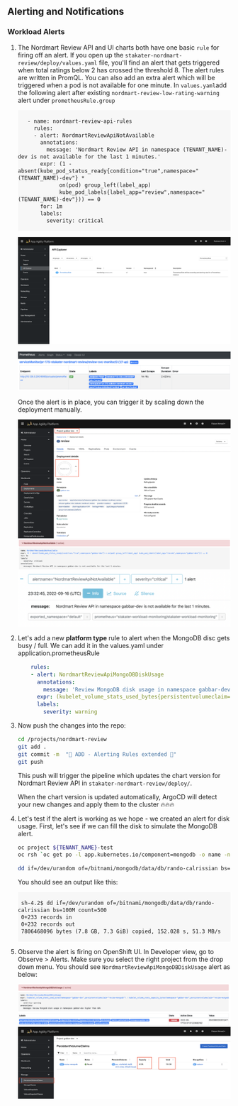 ## Alerting and Notifications

### Workload Alerts

1. The Nordmart Review API and UI charts both have one basic `rule` for firing off an alert. If you open up the `stakater-nordmart-review/deploy/values.yaml` file, you'll find an alert that gets triggered when total ratings below 2 has crossed the threshold 8. The alert rules are written in PromQL. You can also add an extra alert which will be triggered when a pod is not available for one minute. In `values.yaml`add the following alert after existing `nordmart-review-low-rating-warning` alert under `prometheusRule.group`

    <div class="highlight" style="background: #f7f7f7">
    <pre><code class="language-yaml">
      - name: nordmart-review-api-rules
        rules:
        - alert: NordmartReviewApiNotAvailable
          annotations:
            message: 'Nordmart Review API in namespace (TENANT_NAME)-dev is not available for the last 1 minutes.'
          expr: (1 - absent(kube_pod_status_ready{condition="true",namespace="(TENANT_NAME)-dev"} * 
                on(pod) group_left(label_app) 
                kube_pod_labels{label_app="review",namespace="(TENANT_NAME)-dev"})) == 0
          for: 1m
          labels:
            severity: critical
    </code></pre></div>

    ![prometheus-rule](./images/review-prometheus-rule.png)

    ![review-service-monitor-state-up](./images/review-service-monitor-state-up.png)



   Once the alert is in place, you can trigger it by scaling down the deployment manually.



   ![prometheus-rule](./images/deployment-scale-down.png)
   ![prometheus-rule](./images/prometheus-alert-triggered.png)
   ![prometheus-rule](./images/alertmanager-alert-triggered.png)

2. Let's add a new **platform type** rule to alert when the MongoDB disc gets busy / full. We can add it in the values.yaml under application.prometheusRule

    ```yaml
        rules:
        - alert: NordmartReviewApiMongoDBDiskUsage
          annotations:
            message: 'Review MongoDB disk usage in namespace gabbar-dev higher than 80%'
          expr: (kubelet_volume_stats_used_bytes{persistentvolumeclaim="review-mongodb",namespace="<TENANT_NAME>-dev"} / kubelet_volume_stats_capacity_bytes{persistentvolumeclaim="review-mongodb",namespace="<TENANT_NAME>-dev"}) * 100 > 80
          labels:
            severity: warning
    ```

3. Now push the changes into the repo:

    ```bash
    cd /projects/nordmart-review
    git add .
    git commit -m  "🌳 ADD - Alerting Rules extended 🌳"
    git push
    ```

    This push will trigger the pipeline which updates the chart version for Nordmart Review API in `stakater-nordmart-review/deploy/`.

    When the chart version is updated automatically, ArgoCD will detect your new changes and apply them to the cluster 🔥🔥🔥

4. Let's test if the alert is working as we hope - we created an alert for disk usage. First, let's see if we can fill the disk to simulate the MongoDB alert.

    ```bash
    oc project ${TENANT_NAME}-test
    oc rsh `oc get po -l app.kubernetes.io/component=mongodb -o name -n ${TENANT_NAME}-dev`
    ```

    ```bash
    dd if=/dev/urandom of=/bitnami/mongodb/data/db/rando-calrissian bs=100M count=500
    ```

    You should see an output like this:

    <div class="highlight" style="background: #f7f7f7">
    <pre><code class="language-bash">
    sh-4.2$ dd if=/dev/urandom of=/bitnami/mongodb/data/db/rando-calrissian bs=100M count=500
    0+233 records in
    0+232 records out
    7806468096 bytes (7.8 GB, 7.3 GiB) copied, 152.028 s, 51.3 MB/s
    </code></pre></div>

5. Observe the alert is firing on OpenShift UI. In Developer view, go to Observe > Alerts. Make sure you select the right project from the drop down menu. You should see `NordmartReviewApiMongoDBDiskUsage` alert as below:

    ![prometheus-rule](./images/mongodb-alert-triggered.png)
    ![prometheus-rule](./images/mongodb-pvc.png)
